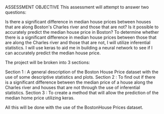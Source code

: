 ASSESSMENT OBJECTIVE
This assessment will attempt to answer two questions:

Is there a significant difference in median house prices between houses that are along Boston's Charles river and those that are not?
Is it possible to accurately predict the median house price in Boston?
To determine whether there is a significant difference in median house prices between those that are along the Charles river and those that are not, I will utilize inferential statistics.
I will use keras to aid me in building a neural network to see if I can accurately predict the median house price.

The project will be broken into 3 sections:

Section 1 : A general description of the Boston House Price dataset with the use of some descriptive statistics and plots.
Section 2 : To find out if there is a significant difference between the median price of a house along the Charles river and houses that are not through the use of inferential statistics.
Section 3 : To create a method that will allow the prediction of the median home price utilizing keras.

All this will be done with the use of the BostonHouse Prices dataset.
